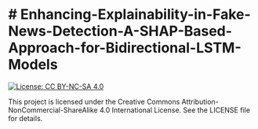 
# # Enhancing-Explainability-in-Fake-News-Detection-A-SHAP-Based-Approach-for-Bidirectional-LSTM-Models

[![License: CC BY-NC-SA 4.0](https://img.shields.io/badge/License-CC%20BY--NC--SA%204.0-lightgrey.svg)](https://creativecommons.org/licenses/by-nc-sa/4.0/)

This project is licensed under the Creative Commons Attribution-NonCommercial-ShareAlike 4.0 International License. See the LICENSE file for details.
